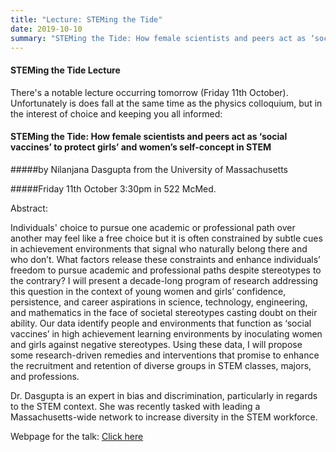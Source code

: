 ```yaml
---
title: "Lecture: STEMing the Tide"
date: 2019-10-10
summary: "STEMing the Tide: How female scientists and peers act as ‘social vaccines’ to protect girls’ and women’s self-concept in STEM. Friday 11th October 3.30pm at 522 McMed."
---
```


#### STEMing the Tide Lecture

 There's a notable lecture occurring tomorrow (Friday 11th October). Unfortunately is does fall at the same time as the physics colloquium, but in the interest of choice and keeping you all informed:

#### STEMing the Tide: How female scientists and peers act as ‘social vaccines’ to protect girls’ and women’s self-concept in STEM
#####by Nilanjana Dasgupta from the University of Massachusetts

#####Friday 11th October 3:30pm in 522 McMed.


Abstract:

Individuals' choice to pursue one academic or professional path over another may feel like a free choice but it is often constrained by subtle cues in achievement environments that signal who naturally belong there and who don’t. What factors release these constraints and enhance individuals’ freedom to pursue academic and professional paths despite stereotypes to the contrary? I will present a decade-long program of research addressing this question in the context of young women and girls’ confidence, persistence, and career aspirations in science, technology, engineering, and mathematics in the face of societal stereotypes casting doubt on their ability. Our data identify people and environments that function as ‘social vaccines’ in high achievement learning environments by inoculating women and girls against negative stereotypes. Using these data, I will propose some research-driven remedies and interventions that promise to enhance the recruitment and retention of diverse groups in STEM classes, majors, and professions.


Dr. Dasgupta is an expert in bias and discrimination, particularly in regards to the STEM context. She was recently tasked with leading a Massachusetts-wide network to increase diversity in the STEM workforce.

Webpage for the talk: [Click here](https://www.mcgill.ca/arts/channels/event/psychology-hebb-lecture-series-dr-nilanjana-buju-dasgupta-300544?fbclid=IwAR38z6xq0KRnAF7v-qTEHn7m8T1nUC1ORHbkSC0Kn5u3N-AuDQwSdowXTB8)